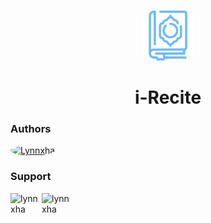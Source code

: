 <br />
<p align="center">
  <a href="https://i-recite.lynninc.cloud">
    <img src="public/logo/logo-512x.png" alt="Logo" width="80" height="80">
  </a>

  <h1 align="center">i-Recite</h1>

### Authors

<a href="https://github.com/Lynnxha">
  <img src="https://github.com/Lynnxha.png?size=100" alt="Lynnxha" style="border-radius: 50%;">
</a>

### Support

<p><a href="https://www.buymeacoffee.com/lynnxha"> <img align="left" src="https://telegra.ph/file/3b2fb8ed33eb4b94b06f0.png" height="50" width="50" alt="lynnxha" /></a></p>

<p><a href="https://trakteer.id/keiashleych"> <img align="left" src="https://cdn.trakteer.id/images/mix/trakteer-icon-thumbnail.png" height="50" width="50" alt="lynnxha"  /></a></p>
